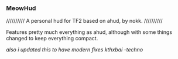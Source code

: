 ### MeowHud

//////////
A personal hud for TF2 based on ahud, by nokk.
//////////

Features pretty much everything as ahud, although with some things changed to keep everything compact.

*also i updated this to have modern fixes kthxbai -techno*
